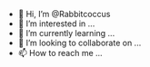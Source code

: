- 👋 Hi, I’m @Rabbitcoccus
- 👀 I’m interested in ...
- 🌱 I’m currently learning ...
- 💞️ I’m looking to collaborate on ...
- 📫 How to reach me ...

<!---
Rabbitcoccus/Rabbitcoccus is a ✨ special ✨ repository because its `README.md` (this file) appears on your GitHub profile.
You can click the Preview link to take a look at your changes.
--->
